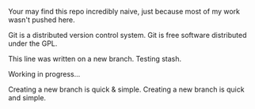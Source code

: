 Your may find this repo incredibly naive, just because most of my work wasn't pushed here.

Git is a distributed version control system.
Git is free software distributed under the GPL.

This line was written on a new branch.
Testing stash.

Working in progress...

Creating a new branch is quick & simple.
Creating a new branch is quick and simple.
